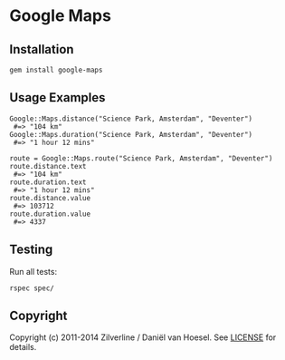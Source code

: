 Google Maps
====================

Installation
------------
	gem install google-maps

Usage Examples
--------------
	Google::Maps.distance("Science Park, Amsterdam", "Deventer")
	 #=> "104 km"
	Google::Maps.duration("Science Park, Amsterdam", "Deventer")
	 #=> "1 hour 12 mins"
  
	route = Google::Maps.route("Science Park, Amsterdam", "Deventer")
	route.distance.text
	 #=> "104 km"
	route.duration.text
	 #=> "1 hour 12 mins"
	route.distance.value
	 #=> 103712
	route.duration.value
	 #=> 4337

Testing
-------
Run all tests:

	rspec spec/

Copyright
---------
Copyright (c) 2011-2014 Zilverline / Daniël van Hoesel.
See [LICENSE](https://github.com/zilverline/google-maps/blob/master/LICENSE.mkd) for details.
